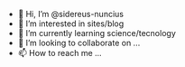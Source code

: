 - 👋 Hi, I’m @sidereus-nuncius
- 👀 I’m interested in sites/blog
- 🌱 I’m currently learning science/tecnology
- 💞️ I’m looking to collaborate on ...
- 📫 How to reach me ...

<!---
sidereus-nuncius/sidereus-nuncius is a ✨ special ✨ repository because its `README.md` (this file) appears on your GitHub profile.
You can click the Preview link to take a look at your changes.
--->
